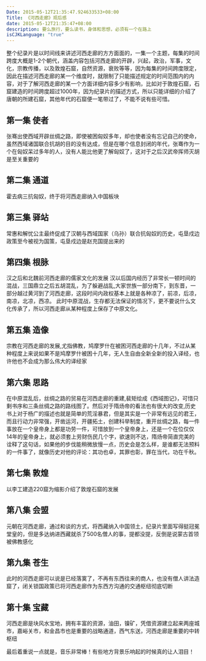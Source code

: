```yaml
---
Date: 2015-05-12T21:35:47.924633533+08:00
Title: 《河西走廊》观后感
date: 2015-05-12T21:35:47+08:00
description: 要么旅行，要么读书，身体和思想，必须有一个在路上
isCJKLanguage: "true"
---
```





整个纪录片是以时间线来讲述河西走廊的方方面面的，一集一个主题，每集的时间跨度大概是1-2个朝代，涵盖内容包括河西走廊的开辟，兴起，政治，军事，文化，宗教传播，以及敦煌石窟，自然资源，衰败等等，因为每集的时间跨度限定，因此在描述河西走廊的某一个维度时，就限制了只能描述规定的时间范围内的内容，对于了解河西走廊的某一个方面详细内容多少有影响，比如对于敦煌石窟，石窟建造的时间跨度超过1000年，因为纪录片的描述方式，所以只能详细的介绍了唐朝的所建石窟，其他年代的石窟便一笔带过了，不能不说有些可惜。
## 第一集 使者
张骞出使西域开辟丝绸之路，即使被困匈奴多年，却也使者没有忘记自己的使命，虽然西域诸国联合抗胡的目的没有达成，但是在哪个信息封闭的年代，张骞作为一个在匈奴呆过多年的人，没有人能比他更了解匈奴了，这对于之后汉武帝挥师灭胡是至关重要的
## 第二集 通道
霍去病三抗匈奴，终于将河西走廊纳入中国板块
## 第三集 驿站
常惠和解忧公主最终促成了汉朝与西域国家（乌孙）联合抗匈奴的历史，屯垦戍边政策至今被视为国策，屯垦戍边是赵充国提出来的
## 第四集 根脉
汉之后和北魏前河西走廊的儒家文化的发展
汉以后国内经历了非常长一顿时间的混战，三国鼎立之后五胡混乱，为了躲避战乱,大家世族一部分南下，到东晋，一部分越过黄河到了河西走廊，这段时间内政权基本上就是各种凉了，前凉，后凉，南凉，北凉，西凉。 
此时中原混战，生存都无法保证的情况下，更不要说什么文化传承了，所以河西走廊从某种程度上保存了中原文化。

## 第五集 造像
宗教在河西走廊的发展,尤指佛教，鸠摩罗什在被困河西走廊的十几年，不过从某种程度上来说如果不是鸠摩罗什被困十几年，无人生自由全新全新的投入译经，也许他也不会成为那么伟大的译经家

## 第六集 思路
在中原混乱后，丝绸之路的贸易在河西走廊的重建,裴矩绘成《西域图记》，可惜只剩书序和三条丝绸之路的路线图了。然后对于隋炀帝的看法也有很大的改变,历史书上对于杨广的描述也就是简单的荒淫暴君，但是其实是一个非常有远见的君王，而且行动力非常强，开凿运河，开疆拓土，创建科举制度，重开丝绸之路，每一件事放在一个皇帝身上都是功劳一件，可惜放到一个皇帝身上，还是一个在位仅仅14年的皇帝身上，就必须套上劳财伤民几个字，欲速则不达，隋炀帝简直完美的诠释了这句话，如果他的步伐能稍微放慢一点，历史会是怎么样，是谁都无法预料的一件事了，就像历史对他的评论：其功也卓，其罪也彰，罪在当代，功在千秋。

## 第七集 敦煌
以李工建造220窟为缩影介绍了敦煌石窟的发展

## 第八集 会盟
元朝在河西走廊，通过和谈的方式，将西藏纳入中国领土，纪录片里面写得挺冠冕堂皇的，但是多达纳进西藏就杀了500名僧人的事，提都没提，反倒是说蒙古首领被佛教感化

## 第九集 苍生
此时的河西走廊可以说是已经落寞了，不再有东西往来的商人，也没有僧人讲法造窟了，闭关锁国政策已将河西走廊作为东西方沟通的交通枢纽彻底切断

## 第十集 宝藏
河西走廊是块风水宝地，拥有丰富的资源，油田，镍矿，凭借资源建立起来两座城市，嘉峪关市，和金昌市也是重要的战略通道，西气东送，河西走廊是重要的中转枢纽

最后着重说一点就是，音乐非常棒！有些地方背景乐响起的时候真的让人泪目！
